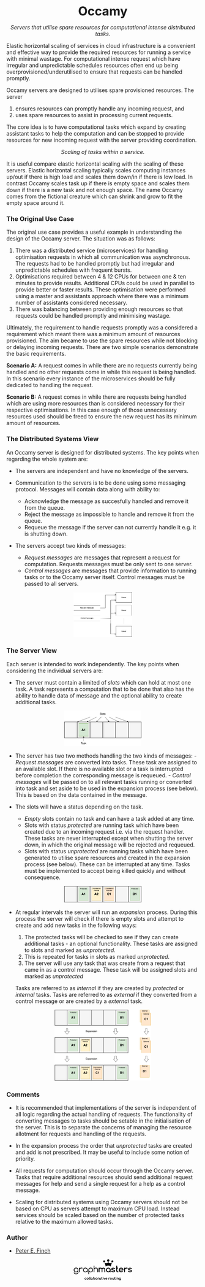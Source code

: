 <p align="center">
<font size="6">
<b>
Occamy
</b></font>
</p>


<p align="center">
<em>
Servers that utilise spare resources for computational intense distributed tasks. 
</em>
</p>

Elastic horizontal scaling of services in cloud infrastructure is a convenient and effective way to provide the required resources for running a service with minimal wastage. For computational intense request which have irregular and unpredictable schedules resources often end up being overprovisioned/underutilised to ensure that requests can be handled promptly.

Occamy servers are designed to utilises spare provisioned resources. The server

1. ensures resources can promptly handle any incoming request, and
2. uses spare resources to assist in processing current requests.

The core idea is to have computational tasks which expand by creating assistant tasks to help the computation and can be stopped to provide resources for new incoming request with the server providing coordination.

<p align="center">
<em>
Scaling of tasks within a service.
</em>
</p>

It is useful compare elastic horizontal scaling with the scaling of these servers. Elastic horizontal scaling typically scales computing instances up/out if there is high load and scales  them down/in if there is low load. In contrast Occamy scales task up if there is empty space and scales them down if there is a new task and not enough space. The name Occamy comes from the fictional creature which can shrink and grow to fit the empty space around it.



### The Original Use Case

The original use case provides a useful example in understanding the design of the Occamy server. The situation was as follows:

1. There was a distributed service (microservices) for handling optimisation requests in which all communication was asynchronous. The requests had to be handled promptly but had irregular and unpredictable schedules with frequent bursts.
2. Optimisations required between 4 & 12 CPUs for between one & ten minutes to provide results. Additional CPUs could be used in parallel to provide better or faster results. These optimisation were performed using a master and assistants approach where there was a minimum number of assistants considered necessary.
3. There was balancing between providing enough resources so that requests could be handled promptly and minimising wastage. 

Ultimately, the requirement to handle requests promptly was a considered a requirement which meant there was a minimum amount of resources provisioned. The aim became to use the spare resources while not blocking or delaying incoming requests. There are two simple scenarios demonstrate the basic requirements.

**Scenario A:** A request comes in while there are no requests currently being handled and no other requests come in while this request is being handled. In this scenario every instance of the microservices should be fully dedicated to handling the request.

**Scenario B:** A request comes in while there are requests being handled which are using more resources than is considered necessary for their respective optimisations. In this case enough of those unnecessary resources used should be freed to ensure the new request has its minimum amount of resources.



### The Distributed Systems View

An Occamy server is designed for distributed systems. The key points when regarding the whole system are:

- The servers are independent and have no knowledge of the servers.

- Communication to the servers is to be done using some messaging protocol. Messages will contain data along with ability to:
	- Acknowledge the message as succesfully handled and remove it from the queue.
	- Reject the message as impossible to handle and remove it from the queue.
	- Requeue the message if the server can not currently handle it e.g. it is shutting down. 

- The servers accept two kinds of messages:
  - *Request messages* are messages that represent a request for computation. Requests messages must be only sent to one server.
  - *Control messages* are messages that provide information to running tasks or to the Occamy server itself. Control messages must be passed to all servers.

<p align="center">
<img src="images/communication.png" alt="communication" class="center" width="30%" height="30%">
</p>

### The Server View

Each server is intended to work independently. The key points when considering the individual servers are:

- The server must contain a limited of *slots* which can hold at most one task. A task represents a computation that to be done that also has the ability to handle data of message and the optional ability to create additional tasks. 

<p align="center">
<img src="images/slots.png" alt="slots" class="center" width="40%" height="40%">
</p>

- The server has two two methods handling the two kinds of messages: 
	  - *Request messages* are converted into tasks. These task are assigned to an available slot. If there is no available slot or a task is interrupted before completion the corresponding message is requeued.
	  - *Control messages* will be passed on to all relevant tasks running or converted into task and set aside to be used in the expansion process (see below). This is based on the data contained in the message.

- The slots will have a status depending on the task.
  - *Empty* slots contain no task and can have a task added at any time.
  - Slots with status *protected* are running task which have been created due to an incoming request i.e. via the request handler. These tasks are never interrupted except when shutting the server down, in which the original message will be rejected and requeued.
  - Slots with status *unprotected* are running tasks which have been generated to utilise spare resources and created in the expansion process (see below). 
    These can be interrupted at any time. Tasks must be implemented to accept being killed quickly and without consequence.

<p align="center">
<img src="images/slots_w_tasks.png" alt="slots with statuses" class="center" width="40%" height="40%">
</p>    

- At regular intervals the server will run an *expansion* process. 
  During this process the server will check if there is empty slots and attempt to create and add new tasks in the following ways:
  1. The protected tasks will be checked to see if they can create additional tasks - an optional functionality. These tasks are assigned to slots and marked as *unprotected*.
  2. This is repeated for tasks in slots as marked *unprotected*.
  3. The server will use any task that was create from a request that came in as a control message. These task will be assigned slots and marked as *unprotected*

	Tasks are referred to as *internal* if they are created by *protected* or *internal* tasks. Tasks are referred to as *external* if they converted from a control message or are created by a *external* task.

<p align="center">
<img src="images/expansion.png" alt="expandsion" class="center" width="50%" height="50%">
</p> 


### Comments

- It is recommended that implementations of the server is independent of all logic regarding the actual handling of requests. The functionality of converting messages to tasks should be setable in the initialisation of the server. This is to separate the concerns of managing the resource allotment for requests and handling of the requests.

- In the expansion process the order that *unprotected* tasks are created and add is not prescribed. It may be useful to include some notion of priority.

- All requests for computation should occur through the Occamy server. Tasks that require additional resources should send additional request messages for help and send a single request for a help as a control message.

- Scaling for distributed systems using Occamy servers should not be based on CPU as servers attempt to maximum CPU load. Instead services should be scaled based on the number of protected tasks relative to the maximum allowed tasks.



### Author

- [Peter E. Finch](github.com/PeterEFinch)

<p align="center">
<img src="images/graphmasters_logo.svg" alt="logo" class="center" width="30%" height="30%">
</p> 